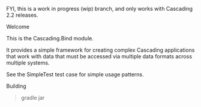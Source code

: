 FYI, this is a work in progress (wip) branch, and only works with Cascading 2.2 releases.

Welcome

 This is the Cascading.Bind module.

 It provides a simple framework for creating complex Cascading applications that work with
 data that must be accessed via multiple data formats across multiple systems.

 See the SimpleTest test case for simple usage patterns.

Building

  > gradle jar
